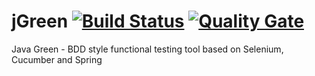 # jGreen [![Build Status](https://travis-ci.org/martinstrejc/jgreen.svg?branch=master)](https://travis-ci.org/martinstrejc/jgreen) [![Quality Gate](https://sonarcloud.io/api/badges/gate?key=cz.wicketstuff.jgreen%3Ajgreen-parent)](https://sonarcloud.io/dashboard?id=cz.wicketstuff.jgreen%3Ajgreen-parent)
Java Green - BDD style functional testing tool based on Selenium, Cucumber and Spring
